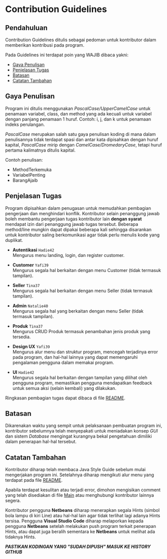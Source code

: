 # Contribution Guidelines
## Pendahuluan
Contribution Guidelines ditulis sebagai pedoman untuk kontributor dalam memberikan kontribusi pada program.

Pada Guidelines ini terdapat poin yang WAJIB dibaca yakni:
* [Gaya Penulisan](#gaya-penulisan)
* [Penjelasan Tugas](#penjelasan-tugas)
* [Batasan](#batasan)
* [Catatan Tambahan](#catatan-tambahan)

## Gaya Penulisan
Program ini ditulis menggunakan *PascalCase/UpperCamelCase* untuk penamaan variabel, class, dan method yang ada kecuali untuk variabel dengan panjang penamaan 1 huruf.
Contoh: i, j, dan k untuk penamaan indeks perulangan.

*PascalCase* merupakan salah satu gaya penulisan koding di mana dalam penulisannya tidak terdapat spasi dan antar kata dipisahkan dengan huruf kapital,
*PascalCase* mirip dengan *CamelCase/DromedaryCase*, tetapi huruf pertama kalimatnya ditulis kapital.

Contoh penulisan:
* MethodTerkemuka
* VariabelPenting
* BarangAjaib

## Penjelasan Tugas
Program dipisahkan dalam penugasan untuk memudahkan pembagian pengerjaan dan menghindari konflik. Kontributor selain penanggung jawab boleh membantu pengerjaan tugas
kontributor lain **dengan syarat** mendapat izin dari penanggung jawab tugas tersebut. Beberapa method/line mungkin dapat dipakai beberapa kali sehingga disarankan untuk kontributor saling berkomunikasi agar tidak perlu menulis kode yang duplikat.
* **Autentikasi**  `Hadie42`  
Mengurus menu landing, login, dan register customer.

* **Customer** `Yafi39`  
Mengurus segala hal berkaitan dengan menu Customer (tidak termasuk tampilan).

* **Seller** `Tina37`  
Mengurus segala hal berkaitan dengan menu Seller (tidak termasuk tampilan).

* **Admin** `Natalie40`  
Mengurus segala hal yang berkaitan dengan menu Seller (tidak termasuk tampilan).

* **Produk** `Tina37`  
Mengurus CRUD Produk termasuk penambahan jenis produk yang tersedia.

* **Design UX** `Yafi39`  
Mengurus alur menu dan struktur program, mencegah terjadinya error pada program, dan hal-hal lainnya yang dapat memengaruhi pengalaman pengguna dalam memakai program.

* **UI** `Hadie42`  
Mengurus segala hal berkaitan dengan tampilan yang dilihat oleh pengguna program, memastikan pengguna mendapatkan feedback untuk semua aksi (selain kembali) yang
dilakukan.

Ringkasan pembagian tugas dapat dibaca di file [README](README.md). 

## Batasan
Dikarenakan waktu yang sempit untuk pelaksanaan pembuatan program ini, kontributor sebelumnya telah menyepakati untuk meniadakan konsep *GUI* dan sistem *Database*
mengingat kurangnya bekal pengetahuan dimiliki dalam penerapan hal-hal tersebut.


## Catatan Tambahan
Kontributor diharap telah membaca Java Style Guide sebelum mulai mengerjakan program ini. Setelahnya diharap mengikuti alur menu yang terdapat pada file
[README](README.md/#alur-menu).

Apabila terdapat kesulitan atau terjadi error, dimohon mengisikan comment yang telah disediakan di file [Main](ProjekAkhir/src/ProjekAkhir/Main.java) atau menghubungi
kontributor lainnya segera.

Kontributor pengguna **Netbeans** diharap menerapkan segala Hints (simbol bola lampu di kiri Line) atau hal-hal lain agar tidak terlihat lagi adanya Hints tersisa.
Pengguna **Visual Studio Code** diharap melaporkan kepada pengguna **Netbeans** setelah melakukan push program terkait penerapan Hints, atau dapat juga beralih
sementara ke **Netbeans** untuk melihat ada tidaknya Hints.

***PASTIKAN KODINGAN YANG "SUDAH DIPUSH" MASUK KE HISTORY GITHUB***
